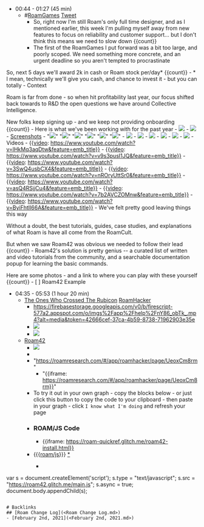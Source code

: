 - 00:44 - 01:27 (45 min)
    - #[RoamGames](<RoamGames.md>) [Tweet](<Tweet.md>)
        - So, right now I'm still Roam's only full time designer, and as I mentioned earlier, this week I'm pulling myself away from new features to focus on reliability and customer support... but I don't think this means we need to slow down {{count}}
        - The first of the RoamGames I put forward was a bit too large, and poorly scoped. We need something more concrete, and an urgent deadline so you aren't tempted to procrastinate

So, next 5 days we'll award 2k in cash or Roam stock per/day*
 {{count}}
            - * I mean, technically we'll give you cash, and chance to invest it - but you can totally 
        - Context

Roam is far from done - so when hit profitability last year, our focus shifted back towards to R&D the open questions we have around Collective Intelligence.

New folks keep signing up - and we keep not providing onboarding {{count}}
        - Here is what we've been working with for the past year
            - ![](https://firebasestorage.googleapis.com/v0/b/firescript-577a2.appspot.com/o/imgs%2Fapp%2Fhelp%2Fx6aScjVj5p.gif?alt=media&token=e4c8985b-bd04-40fc-9c3f-10902468d64d)
            - ![](https://firebasestorage.googleapis.com/v0/b/firescript-577a2.appspot.com/o/imgs%2Fapp%2Fhelp%2FHtlqRLbUEH.gif?alt=media&token=9740cbfc-c9ff-408e-9729-6555dc2eda52)
            - [Screenshots](<Screenshots.md>)
                - "![](https://firebasestorage.googleapis.com/v0/b/firescript-577a2.appspot.com/o/imgs%2Fapp%2Froam-team%2FojrbPqSIWw.png?alt=media&token=b6825a09-f284-429e-a310-ebff407157d2)" "![](https://firebasestorage.googleapis.com/v0/b/firescript-577a2.appspot.com/o/imgs%2Fapp%2Froam-team%2FsRLobyz_5F.png?alt=media&token=0dbe599a-b9b5-4cd9-92b6-03db26faa74d)" "![](https://firebasestorage.googleapis.com/v0/b/firescript-577a2.appspot.com/o/imgs%2Fapp%2Froam-team%2FdHSwpGnGZW.png?alt=media&token=0024ffbd-a799-4ff2-a51a-90b7b14746a0)" "![](https://firebasestorage.googleapis.com/v0/b/firescript-577a2.appspot.com/o/imgs%2Fapp%2Froam-team%2Fv68SwzbaGi.png?alt=media&token=e9247b4a-40e0-402a-bba0-cc92a5a92758)" "![](https://firebasestorage.googleapis.com/v0/b/firescript-577a2.appspot.com/o/imgs%2Fapp%2Froam-team%2F-WaIF9Hmte.png?alt=media&token=134a6260-fb30-480f-9ab0-c9dd8b323aa8)" "![](https://firebasestorage.googleapis.com/v0/b/firescript-577a2.appspot.com/o/imgs%2Fapp%2Froam-team%2Fo1P44MbLFT.png?alt=media&token=405362d3-b1a7-4772-873d-774d8698c87b)"
                - ![](https://firebasestorage.googleapis.com/v0/b/firescript-577a2.appspot.com/o/imgs%2Fapp%2Froam-team%2FojrbPqSIWw.png?alt=media&token=b6825a09-f284-429e-a310-ebff407157d2)
                - ![](https://firebasestorage.googleapis.com/v0/b/firescript-577a2.appspot.com/o/imgs%2Fapp%2Froam-team%2FsRLobyz_5F.png?alt=media&token=0dbe599a-b9b5-4cd9-92b6-03db26faa74d)
                - ![](https://firebasestorage.googleapis.com/v0/b/firescript-577a2.appspot.com/o/imgs%2Fapp%2Froam-team%2FdHSwpGnGZW.png?alt=media&token=0024ffbd-a799-4ff2-a51a-90b7b14746a0)
                - ![](https://firebasestorage.googleapis.com/v0/b/firescript-577a2.appspot.com/o/imgs%2Fapp%2Froam-team%2Fv68SwzbaGi.png?alt=media&token=e9247b4a-40e0-402a-bba0-cc92a5a92758)
                - ![](https://firebasestorage.googleapis.com/v0/b/firescript-577a2.appspot.com/o/imgs%2Fapp%2Froam-team%2F-WaIF9Hmte.png?alt=media&token=134a6260-fb30-480f-9ab0-c9dd8b323aa8)
                - ![](https://firebasestorage.googleapis.com/v0/b/firescript-577a2.appspot.com/o/imgs%2Fapp%2Froam-team%2Fo1P44MbLFT.png?alt=media&token=405362d3-b1a7-4772-873d-774d8698c87b)
            - Videos
                - {{[video](<video.md>): https://www.youtube.com/watch?v=lHkMq3aqDtw&feature=emb_title}}
                - {{[video](<video.md>): https://www.youtube.com/watch?v=v9s3pusI1JQ&feature=emb_title}}
                - {{[video](<video.md>): https://www.youtube.com/watch?v=3SwQ4usbCX4&feature=emb_title}}
                - {{[video](<video.md>): https://www.youtube.com/watch?v=nROryUttSr0&feature=emb_title}}
                - {{[video](<video.md>): https://www.youtube.com/watch?v=asQ4RSjjCu4&feature=emb_title}}
                - {{[video](<video.md>): https://www.youtube.com/watch?v=7b2AVCZOMnw&feature=emb_title}}
                - {{[video](<video.md>): https://www.youtube.com/watch?v=ByiFhtlI66A&feature=emb_title}}
        - We've felt pretty good leaving things this way

Without a doubt, the best tutorials, guides, case studies, and explanations of what Roam is have all come from the RoamCult. 

But when we saw Roam42 was obvious we needed to follow their lead
{{count}}
        - Roam42's solution is pretty genius -- a curated list of written and video tutorials from the community, and a searchable documentation popup for learning the basic commands. 

Here are some photos - and a link to where you can play with these yourself {{count}}
        - [ ] Roam42 Example
- 04:35 - 05:53 (1 hour 20 min)
    - [The Ones Who Crossed The Rubicon](<The Ones Who Crossed The Rubicon.md>) [RoamHacker](<RoamHacker.md>)
        - https://firebasestorage.googleapis.com/v0/b/firescript-577a2.appspot.com/o/imgs%2Fapp%2Fhelp%2FnY86_obTk_.mp4?alt=media&token=42666cef-37ca-4b59-8738-71962903e35e
        - ![](https://firebasestorage.googleapis.com/v0/b/firescript-577a2.appspot.com/o/imgs%2Fapp%2Fhelp%2FonrEcWC3v8.gif?alt=media&token=72741159-09e4-4553-8f99-c7c73f45fa68)
        - ![](https://firebasestorage.googleapis.com/v0/b/firescript-577a2.appspot.com/o/imgs%2Fapp%2Fhelp%2FQTr1clY1qr.gif?alt=media&token=623b9106-cd53-4798-8c71-3b40995d7ad3)
    - [Roam42](<Roam42.md>)
        - ![](https://firebasestorage.googleapis.com/v0/b/firescript-577a2.appspot.com/o/imgs%2Fapp%2Fhelp%2FRnNtbuhX0W.gif?alt=media&token=8f925fb0-5044-4acd-8ba7-84a3b80ea3d8)
        - 
        - "https://roamresearch.com/#/app/roamhacker/page/UeoxCm8rm"
            - "{{iframe: https://roamresearch.com/#/app/roamhacker/page/UeoxCm8rm}}"
        - To try it out in your own graph - copy the blocks below - or just click this button to copy the code to your clipboard - then paste in your graph - click `I know what I'm doing` and refresh your page
        - ### ROAM/JS Code
            - {{iframe: https://roam-quickref.glitch.me/roam42-install.html}}
        - {{{[roam/js](<roam/js.md>)}}} [*](((JkpY0U2uf)))
            - ```javascript

var s = document.createElement('script');
	s.type = "text/javascript";
  	s.src =  "https://roam42.glitch.me/main.js";
  	s.async = true;
document.body.appendChild(s);
``` [*](((nBoIvWqdh)))

# Backlinks
## [Roam Change Log](<Roam Change Log.md>)
- [February 2nd, 2021](<February 2nd, 2021.md>)

